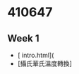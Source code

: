 # 410647

## Week 1
- [ intro.html](
- [攝氏華氏溫度轉換]
<!--stackedit_data:
eyJoaXN0b3J5IjpbMTgwNzcyMzc0NCwxNzg4NjU4MzMzXX0=
-->